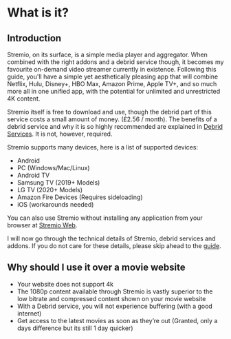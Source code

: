 # What is it?

## Introduction

Stremio, on its surface, is a simple media player and aggregator. When combined with the right addons and a debrid service though, it becomes my favourite on-demand video streamer currently in existence. Following this guide, you'll have a simple yet aesthetically pleasing app that will combine Netflix, Hulu, Disney+, HBO Max, Amazon Prime, Apple TV+, and so much more all in one unified app, with the potential for unlimited and unrestricted 4K content.

Stremio itself is free to download and use, though the debrid part of this service costs a small amount of money. (£2.56 / month). The benefits of a debrid service and why it is so highly recommended are explained in [Debrid Services](technical_details#debrid-services). It is not, however, required.

Stremio supports many devices, here is a list of supported devices:

- Android
- PC (Windows/Mac/Linux)
- Android TV
- Samsung TV (2019+ Models)
- LG TV (2020+ Models)
- Amazon Fire Devices (Requires sideloading)
- iOS (workarounds needed)

You can also use Stremio without installing any application from your browser at [Stremio Web](https://web.stremio.com/).

I will now go through the technical details of Stremio, debrid services and addons. If you do not care for these details, please skip ahead to the [guide](guide).

## Why should I use it over a movie website

- Your website does not support 4k
- The 1080p content available through Stremio is vastly superior to the low bitrate and compressed content shown on your movie website
- With a Debrid service, you will not experience buffering (with a good internet)
- Get access to the latest movies as soon as they’re out (Granted, only a days difference but its still 1 day quicker)

